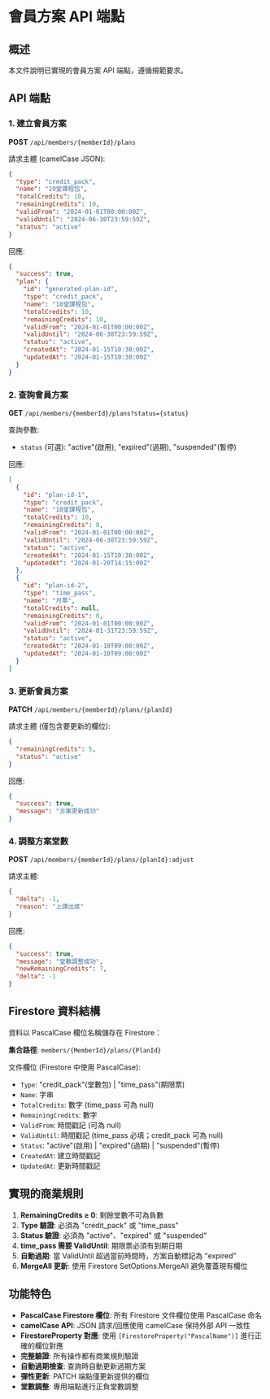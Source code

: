 # 會員方案 API 端點

## 概述
本文件說明已實現的會員方案 API 端點，遵循規範要求。

## API 端點

### 1. 建立會員方案
**POST** `/api/members/{memberId}/plans`

請求主體 (camelCase JSON):
```json
{
  "type": "credit_pack",
  "name": "10堂課程包",
  "totalCredits": 10,
  "remainingCredits": 10,
  "validFrom": "2024-01-01T00:00:00Z",
  "validUntil": "2024-06-30T23:59:59Z",
  "status": "active"
}
```

回應:
```json
{
  "success": true,
  "plan": {
    "id": "generated-plan-id",
    "type": "credit_pack",
    "name": "10堂課程包",
    "totalCredits": 10,
    "remainingCredits": 10,
    "validFrom": "2024-01-01T00:00:00Z",
    "validUntil": "2024-06-30T23:59:59Z",
    "status": "active",
    "createdAt": "2024-01-15T10:30:00Z",
    "updatedAt": "2024-01-15T10:30:00Z"
  }
}
```

### 2. 查詢會員方案
**GET** `/api/members/{memberId}/plans?status={status}`

查詢參數:
- `status` (可選): "active"(啟用), "expired"(過期), "suspended"(暫停)

回應:
```json
[
  {
    "id": "plan-id-1",
    "type": "credit_pack",
    "name": "10堂課程包",
    "totalCredits": 10,
    "remainingCredits": 8,
    "validFrom": "2024-01-01T00:00:00Z",
    "validUntil": "2024-06-30T23:59:59Z",
    "status": "active",
    "createdAt": "2024-01-15T10:30:00Z",
    "updatedAt": "2024-01-20T14:15:00Z"
  },
  {
    "id": "plan-id-2",
    "type": "time_pass",
    "name": "月票",
    "totalCredits": null,
    "remainingCredits": 0,
    "validFrom": "2024-01-01T00:00:00Z",
    "validUntil": "2024-01-31T23:59:59Z",
    "status": "active",
    "createdAt": "2024-01-10T09:00:00Z",
    "updatedAt": "2024-01-10T09:00:00Z"
  }
]
```

### 3. 更新會員方案
**PATCH** `/api/members/{memberId}/plans/{planId}`

請求主體 (僅包含要更新的欄位):
```json
{
  "remainingCredits": 5,
  "status": "active"
}
```

回應:
```json
{
  "success": true,
  "message": "方案更新成功"
}
```

### 4. 調整方案堂數
**POST** `/api/members/{memberId}/plans/{planId}:adjust`

請求主體:
```json
{
  "delta": -1,
  "reason": "上課出席"
}
```

回應:
```json
{
  "success": true,
  "message": "堂數調整成功",
  "newRemainingCredits": 7,
  "delta": -1
}
```

## Firestore 資料結構

資料以 PascalCase 欄位名稱儲存在 Firestore：

**集合路徑**: `members/{MemberId}/plans/{PlanId}`

文件欄位 (Firestore 中使用 PascalCase):
- `Type`: "credit_pack"(堂數包) | "time_pass"(期限票)
- `Name`: 字串
- `TotalCredits`: 數字 (time_pass 可為 null)
- `RemainingCredits`: 數字  
- `ValidFrom`: 時間戳記 (可為 null)
- `ValidUntil`: 時間戳記 (time_pass 必填；credit_pack 可為 null)
- `Status`: "active"(啟用) | "expired"(過期) | "suspended"(暫停)
- `CreatedAt`: 建立時間戳記
- `UpdatedAt`: 更新時間戳記

## 實現的商業規則

1. **RemainingCredits ≥ 0**: 剩餘堂數不可為負數
2. **Type 驗證**: 必須為 "credit_pack" 或 "time_pass"
3. **Status 驗證**: 必須為 "active"、"expired" 或 "suspended"
4. **time_pass 需要 ValidUntil**: 期限票必須有到期日期
5. **自動過期**: 當 ValidUntil 超過當前時間時，方案自動標記為 "expired"
6. **MergeAll 更新**: 使用 Firestore SetOptions.MergeAll 避免覆蓋現有欄位

## 功能特色

- **PascalCase Firestore 欄位**: 所有 Firestore 文件欄位使用 PascalCase 命名
- **camelCase API**: JSON 請求/回應使用 camelCase 保持外部 API 一致性
- **FirestoreProperty 對應**: 使用 `[FirestoreProperty("PascalName")]` 進行正確的欄位對應
- **完整驗證**: 所有操作都有商業規則驗證
- **自動過期檢查**: 查詢時自動更新過期方案
- **彈性更新**: PATCH 端點僅更新提供的欄位
- **堂數調整**: 專用端點進行正負堂數調整